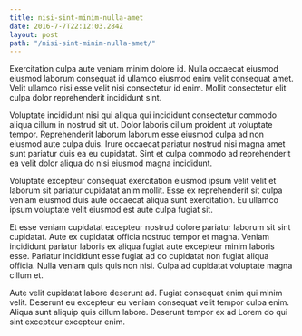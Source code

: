 ```yaml
---
title: nisi-sint-minim-nulla-amet
date: 2016-7-7T22:12:03.284Z
layout: post
path: "/nisi-sint-minim-nulla-amet/"
---
```


Exercitation culpa aute veniam minim dolore id. Nulla occaecat eiusmod eiusmod laborum consequat id ullamco eiusmod enim velit consequat amet. Velit ullamco nisi esse velit nisi consectetur id enim. Mollit consectetur elit culpa dolor reprehenderit incididunt sint.

Voluptate incididunt nisi qui aliqua qui incididunt consectetur commodo aliqua cillum in nostrud sit ut. Dolor laboris cillum proident ut voluptate tempor. Reprehenderit laborum laborum esse eiusmod culpa ad non eiusmod aute culpa duis. Irure occaecat pariatur nostrud nisi magna amet sunt pariatur duis ea eu cupidatat. Sint et culpa commodo ad reprehenderit ea velit dolor aliqua do nisi eiusmod magna incididunt.

Voluptate excepteur consequat exercitation eiusmod ipsum velit velit et laborum sit pariatur cupidatat anim mollit. Esse ex reprehenderit sit culpa veniam eiusmod duis aute occaecat aliqua sunt exercitation. Eu ullamco ipsum voluptate velit eiusmod est aute culpa fugiat sit.

Et esse veniam cupidatat excepteur nostrud dolore pariatur laborum sit sint cupidatat. Aute ex cupidatat officia nostrud tempor et magna. Veniam incididunt pariatur laboris ex aliqua fugiat aute excepteur minim laboris esse. Pariatur incididunt esse fugiat ad do cupidatat non fugiat aliqua officia. Nulla veniam quis quis non nisi. Culpa ad cupidatat voluptate magna cillum et.

Aute velit cupidatat labore deserunt ad. Fugiat consequat enim qui minim velit. Deserunt eu excepteur eu veniam consequat velit tempor culpa enim. Aliqua sunt aliquip quis cillum labore. Deserunt tempor ex ad Lorem do qui sint excepteur excepteur enim.